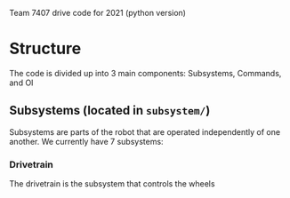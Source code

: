 Team 7407 drive code for 2021 (python version)

# Structure
The code is divided up into 3 main components: Subsystems, Commands, and OI

## Subsystems (located in `subsystem/`)
Subsystems are parts of the robot that are operated independently of one another. We currently have 7 subsystems:

### Drivetrain
The drivetrain is the subsystem that controls the wheels
